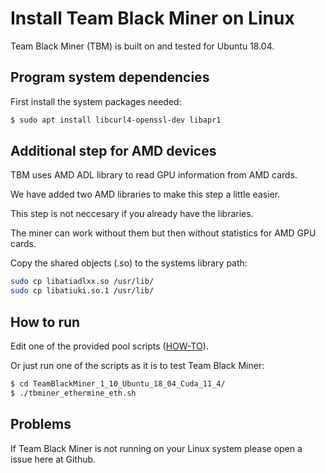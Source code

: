 # Install Team Black Miner on Linux

Team Black Miner (TBM) is built on and tested for Ubuntu 18.04.

## Program system dependencies
First install the system packages needed:
```bash
$ sudo apt install libcurl4-openssl-dev libapr1
```

## Additional step for AMD devices
TBM uses AMD ADL library to read GPU information from AMD cards.

We have added two AMD libraries to make this step a little easier.

This step is not neccesary if you already have the libraries.

The miner can work without them but then without statistics for AMD GPU cards.

Copy the shared objects (.so) to the systems library path:
```bash
sudo cp libatiadlxx.so /usr/lib/
sudo cp libatiuki.so.1 /usr/lib/
```

## How to run

Edit one of the provided pool scripts ([HOW-TO](https://github.com/sp-hash/TeamBlackMiner/blob/main/HOW-TO.md)).

Or just run one of the scripts as it is to test Team Black Miner:
```bash
$ cd TeamBlackMiner_1_10_Ubuntu_18_04_Cuda_11_4/
$ ./tbminer_ethermine_eth.sh
```

## Problems
If Team Black Miner is not running on your Linux system please open a issue here at Github.
